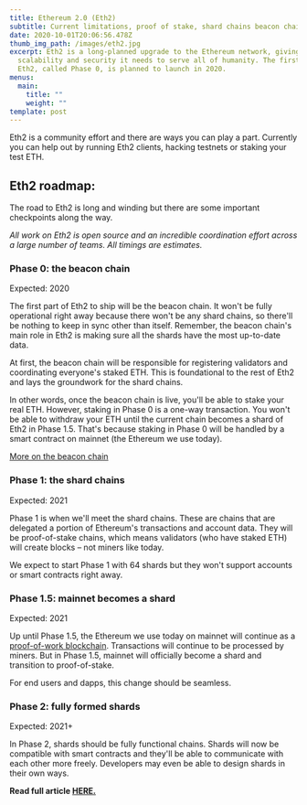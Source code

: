 ```yaml
---
title: Ethereum 2.0 (Eth2)
subtitle: Current limitations, proof of stake, shard chains beacon chain and many more.
date: 2020-10-01T20:06:56.478Z
thumb_img_path: /images/eth2.jpg
excerpt: Eth2 is a long-planned upgrade to the Ethereum network, giving it the
  scalability and security it needs to serve all of humanity. The first stage of
  Eth2, called Phase 0, is planned to launch in 2020.
menus:
  main:
    title: ""
    weight: ""
template: post
---
```

Eth2 is a community effort and there are ways you can play a part. Currently you can help out by running Eth2 clients, hacking testnets or staking your test ETH.

## Eth2 roadmap:

The road to Eth2 is long and winding but there are some important checkpoints along the way.

*All work on Eth2 is open source and an incredible coordination effort across a large number of teams. All timings are estimates.*

### Phase 0: the beacon chain

Expected: 2020

The first part of Eth2 to ship will be the beacon chain. It won't be fully operational right away because there won't be any shard chains, so there'll be nothing to keep in sync other than itself. Remember, the beacon chain's main role in Eth2 is making sure all the shards have the most up-to-date data.

At first, the beacon chain will be responsible for registering validators and coordinating everyone's staked ETH. This is foundational to the rest of Eth2 and lays the groundwork for the shard chains.

In other words, once the beacon chain is live, you'll be able to stake your real ETH. However, staking in Phase 0 is a one-way transaction. You won't be able to withdraw your ETH until the current chain becomes a shard of Eth2 in Phase 1.5. That's because staking in Phase 0 will be handled by a smart contract on mainnet (the Ethereum we use today).

[More on the beacon chain](https://ethereum.org/en/eth2/the-beacon-chain/)

### Phase 1: the shard chains

Expected: 2021

Phase 1 is when we'll meet the shard chains. These are chains that are delegated a portion of Ethereum's transactions and account data. They will be proof-of-stake chains, which means validators (who have staked ETH) will create blocks – not miners like today.

We expect to start Phase 1 with 64 shards but they won't support accounts or smart contracts right away.

### Phase 1.5: mainnet becomes a shard

Expected: 2021

Up until Phase 1.5, the Ethereum we use today on mainnet will continue as a [proof-of-work blockchain](https://ethereum.org/en/learn/#proof-of-work-and-mining). Transactions will continue to be processed by miners. But in Phase 1.5, mainnet will officially become a shard and transition to proof-of-stake.

For end users and dapps, this change should be seamless.

### Phase 2: fully formed shards

Expected: 2021+

In Phase 2, shards should be fully functional chains. Shards will now be compatible with smart contracts and they'll be able to communicate with each other more freely. Developers may even be able to design shards in their own ways.

**Read full article [HERE.](https://ethereum.org/en/eth2/)**
